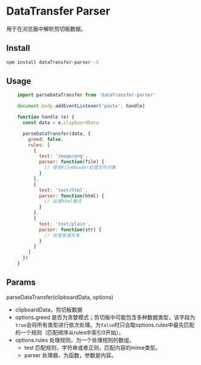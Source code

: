 # DataTransfer Parser

用于在浏览器中解析剪切板数据。

## Install

```bash
npm install dataTransfer-parser -S
```

## Usage

```js
    import parseDataTransfer from 'dataTransfer-parser'

    document.body.addEventListener('paste', handle)

    function handle (e) {
      const data = e.clipboardData

      parseDataTransfer(data, {
        greed: false,
        rules: [
          {
            test: 'image/png',
            parser: function(file) {
              // 使用FileReader处理文件对象  
            }
          },
          {
            test: 'text/html',
            parser: function(html) {
              // 处理html格式
            }
          },
          {
            test: 'text/plain',
            parser: function(str) {
              // 处理普通文本
            }
          }
        ]
      })
    }
```

## Params

parseDataTransfer(clipboardData, options)

- clipboardData，剪切板数据
- options.greed 是否为贪婪模式；剪切板中可能包含多种数据类型，该字段为```true```会将所有类型进行依次处理。为```false```时只会取options.rules中最先匹配的一个规则（匹配顺序从rules中索引0开始）。
- options.rules 处理规则，为一个处理规则的数组，
    - test 匹配规则，字符串或者正则，匹配内容的mime类型。
    - parser 处理器，为函数，参数是内容。
    